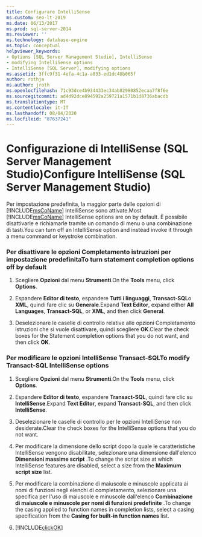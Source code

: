 ```yaml
---
title: Configurare IntelliSense
ms.custom: seo-lt-2019
ms.date: 06/13/2017
ms.prod: sql-server-2014
ms.reviewer: ''
ms.technology: database-engine
ms.topic: conceptual
helpviewer_keywords:
- Options [SQL Server Management Studio], IntelliSense
- modifying IntelliSense options
- IntelliSense [SQL Server], modifying options
ms.assetid: 3ffc9f31-4efa-4c1a-a033-ed1dc48b065f
author: rothja
ms.author: jroth
ms.openlocfilehash: 71c93dce4b934433ec34ab82980852ecaa7f8f6e
ms.sourcegitcommit: ad4d92dce894592a259721a1571b1d8736abacdb
ms.translationtype: MT
ms.contentlocale: it-IT
ms.lasthandoff: 08/04/2020
ms.locfileid: "87637241"
---
```

# <a name="configure-intellisense-sql-server-management-studio"></a><span data-ttu-id="1dfc7-102">Configurazione di IntelliSense (SQL Server Management Studio)</span><span class="sxs-lookup"><span data-stu-id="1dfc7-102">Configure IntelliSense (SQL Server Management Studio)</span></span>
  <span data-ttu-id="1dfc7-103">Per impostazione predefinita, la maggior parte delle opzioni di [!INCLUDE[msCoName](../../includes/msconame-md.md)] IntelliSense sono attivate.</span><span class="sxs-lookup"><span data-stu-id="1dfc7-103">Most [!INCLUDE[msCoName](../../includes/msconame-md.md)] IntelliSense options are on by default.</span></span> <span data-ttu-id="1dfc7-104">È possibile disattivarle e richiamarle tramite un comando di menu o una combinazione di tasti.</span><span class="sxs-lookup"><span data-stu-id="1dfc7-104">You can turn off an IntelliSense option and instead invoke it through a menu command or keystroke combination.</span></span>  
  
### <a name="to-turn-statement-completion-options-off-by-default"></a><span data-ttu-id="1dfc7-105">Per disattivare le opzioni Completamento istruzioni per impostazione predefinita</span><span class="sxs-lookup"><span data-stu-id="1dfc7-105">To turn statement completion options off by default</span></span>  
  
1.  <span data-ttu-id="1dfc7-106">Scegliere **Opzioni** dal menu **Strumenti**.</span><span class="sxs-lookup"><span data-stu-id="1dfc7-106">On the **Tools** menu, click **Options**.</span></span>  
  
2.  <span data-ttu-id="1dfc7-107">Espandere **Editor di testo**, espandere **Tutti i linguaggi**, **Transact-SQL**o **XML**, quindi fare clic su **Generale**.</span><span class="sxs-lookup"><span data-stu-id="1dfc7-107">Expand **Text Editor**, expand either **All Languages**, **Transact-SQL**, or **XML**, and then click **General**.</span></span>  
  
3.  <span data-ttu-id="1dfc7-108">Deselezionare le caselle di controllo relative alle opzioni Completamento istruzioni che si vuole disattivare, quindi scegliere **OK**.</span><span class="sxs-lookup"><span data-stu-id="1dfc7-108">Clear the check boxes for the Statement completion options that you do not want, and then click **OK**.</span></span>  
  
### <a name="to-modify-transact-sql-intellisense-options"></a><span data-ttu-id="1dfc7-109">Per modificare le opzioni IntelliSense Transact-SQL</span><span class="sxs-lookup"><span data-stu-id="1dfc7-109">To modify Transact-SQL IntelliSense options</span></span>  
  
1.  <span data-ttu-id="1dfc7-110">Scegliere **Opzioni** dal menu **Strumenti**.</span><span class="sxs-lookup"><span data-stu-id="1dfc7-110">On the **Tools** menu, click **Options**.</span></span>  
  
2.  <span data-ttu-id="1dfc7-111">Espandere **Editor di testo**, espandere **Transact-SQL**, quindi fare clic su **IntelliSense**.</span><span class="sxs-lookup"><span data-stu-id="1dfc7-111">Expand **Text Editor**, expand **Transact-SQL**, and then click **IntelliSense**.</span></span>  
  
3.  <span data-ttu-id="1dfc7-112">Deselezionare le caselle di controllo per le opzioni IntelliSense non desiderate.</span><span class="sxs-lookup"><span data-stu-id="1dfc7-112">Clear the check boxes for the IntelliSense options that you do not want.</span></span>  
  
4.  <span data-ttu-id="1dfc7-113">Per modificare la dimensione dello script dopo la quale le caratteristiche IntelliSense vengono disabilitate, selezionare una dimensione dall'elenco **Dimensioni massime script** .</span><span class="sxs-lookup"><span data-stu-id="1dfc7-113">To change the script size at which IntelliSense features are disabled, select a size from the **Maximum script size** list.</span></span>  
  
5.  <span data-ttu-id="1dfc7-114">Per modificare la combinazione di maiuscole e minuscole applicata ai nomi di funzioni negli elenchi di completamento, selezionare una specifica per l'uso di maiuscole e minuscole dall'elenco **Combinazione di maiuscole e minuscole per nomi di funzioni predefinite** .</span><span class="sxs-lookup"><span data-stu-id="1dfc7-114">To change the casing applied to function names in completion lists, select a casing specification from the **Casing for built-in function names** list.</span></span>  
  
6.  [!INCLUDE[clickOK](../../includes/clickok-md.md)]  
  
  
